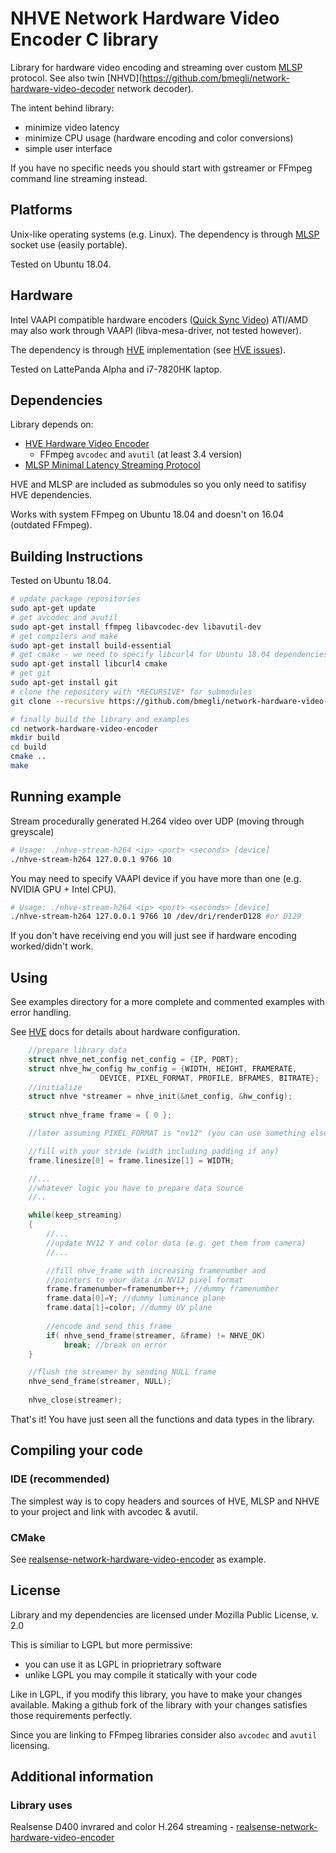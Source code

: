 # NHVE Network Hardware Video Encoder C library

Library for hardware video encoding and streaming over custom [MLSP](https://github.com/bmegli/minimal-latency-streaming-protocol) protocol.
See also twin [NHVD](https://github.com/bmegli/network-hardware-video-decoder network decoder).

The intent behind library:
- minimize video latency
- minimize CPU usage (hardware encoding and color conversions)
- simple user interface

If you have no specific needs you should start with gstreamer or FFmpeg command line streaming instead.

## Platforms 

Unix-like operating systems (e.g. Linux).
The dependency is through [MLSP](https://github.com/bmegli/minimal-latency-streaming-protocol) socket use (easily portable).

Tested on Ubuntu 18.04.

## Hardware

Intel VAAPI compatible hardware encoders ([Quick Sync Video](https://ark.intel.com/Search/FeatureFilter?productType=processors&QuickSyncVideo=true))
ATI/AMD may also work through VAAPI (libva-mesa-driver, not tested however).

The dependency is through [HVE](https://github.com/bmegli/hardware-video-encoder) implementation (see [HVE issues](https://github.com/bmegli/hardware-video-encoder/issues/5)).

Tested on LattePanda Alpha and i7-7820HK laptop.

## Dependencies

Library depends on:
- [HVE Hardware Video Encoder](https://github.com/bmegli/hardware-video-encoder)
	- FFmpeg `avcodec` and `avutil` (at least 3.4 version)
- [MLSP Minimal Latency Streaming Protocol](https://github.com/bmegli/minimal-latency-streaming-protocol)

HVE and MLSP are included as submodules so you only need to satifisy HVE dependencies.

Works with system FFmpeg on Ubuntu 18.04 and doesn't on 16.04 (outdated FFmpeg).

## Building Instructions

Tested on Ubuntu 18.04.

``` bash
# update package repositories
sudo apt-get update 
# get avcodec and avutil
sudo apt-get install ffmpeg libavcodec-dev libavutil-dev
# get compilers and make 
sudo apt-get install build-essential
# get cmake - we need to specify libcurl4 for Ubuntu 18.04 dependencies problem
sudo apt-get install libcurl4 cmake
# get git
sudo apt-get install git
# clone the repository with *RECURSIVE* for submodules
git clone --recursive https://github.com/bmegli/network-hardware-video-encoder.git

# finally build the library and examples
cd network-hardware-video-encoder
mkdir build
cd build
cmake ..
make
```

## Running example

Stream procedurally generated H.264 video over UDP (moving through greyscale)

```bash
# Usage: ./nhve-stream-h264 <ip> <port> <seconds> [device]
./nhve-stream-h264 127.0.0.1 9766 10
```

You may need to specify VAAPI device if you have more than one (e.g. NVIDIA GPU + Intel CPU).

```bash
# Usage: ./nhve-stream-h264 <ip> <port> <seconds> [device]
./nhve-stream-h264 127.0.0.1 9766 10 /dev/dri/renderD128 #or D129
```

If you don't have receiving end you will just see if hardware encoding worked/didn't work.

## Using

See examples directory for a more complete and commented examples with error handling.

See [HVE](https://github.com/bmegli/hardware-video-encoder) docs for details about hardware configuration.


```C
	//prepare library data
	struct nhve_net_config net_config = {IP, PORT};
	struct nhve_hw_config hw_config = {WIDTH, HEIGHT, FRAMERATE,
					DEVICE, PIXEL_FORMAT, PROFILE, BFRAMES, BITRATE};
	//initialize
	struct nhve *streamer = nhve_init(&net_config, &hw_config);
	
	struct nhve_frame frame = { 0 };

	//later assuming PIXEL_FORMAT is "nv12" (you can use something else)

	//fill with your stride (width including padding if any)
	frame.linesize[0] = frame.linesize[1] = WIDTH;

	//...
	//whatever logic you have to prepare data source
	//..

	while(keep_streaming)
	{
		//...
		//update NV12 Y and color data (e.g. get them from camera)
		//...

		//fill nhve_frame with increasing framenumber and
		//pointers to your data in NV12 pixel format
		frame.framenumber=framenumber++; //dummy framenumber
		frame.data[0]=Y; //dummy luminance plane
		frame.data[1]=color; //dummy UV plane
		
		//encode and send this frame
		if( nhve_send_frame(streamer, &frame) != NHVE_OK)
			break; //break on error
	}

	//flush the streamer by sending NULL frame
	nhve_send_frame(streamer, NULL);
	
	nhve_close(streamer);
```

That's it! You have just seen all the functions and data types in the library.

## Compiling your code

### IDE (recommended)

The simplest way is to copy headers and sources of HVE, MLSP and NHVE to your project and link with avcodec & avutil.

### CMake

See [realsense-network-hardware-video-encoder](https://github.com/bmegli/realsense-network-hardware-video-encoder) as example.

## License

Library and my dependencies are licensed under Mozilla Public License, v. 2.0

This is similiar to LGPL but more permissive:
- you can use it as LGPL in prioprietrary software
- unlike LGPL you may compile it statically with your code

Like in LGPL, if you modify this library, you have to make your changes available.
Making a github fork of the library with your changes satisfies those requirements perfectly.

Since you are linking to FFmpeg libraries consider also `avcodec` and `avutil` licensing.

## Additional information

### Library uses

Realsense D400 invrared and color H.264 streaming - [realsense-network-hardware-video-encoder](https://github.com/bmegli/realsense-network-hardware-video-encoder)
